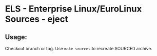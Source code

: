 # ELS - Enterprise Linux/EuroLinux Sources - eject
 
## Usage:
  Checkout branch or tag. Use `make sources` to recreate  SOURCE0 archive.
